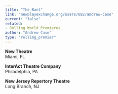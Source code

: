 ```yaml
---
title: "The Rant"
link: "newplayexchange.org/users/682/andrew-case"
current: "false"
related:
- Rolling World Premieres
author: "Andrew Case"
type: "rolling_premier"
---
```


**New Theatre**\
Miami, FL

**InterAct Theatre Company**\
Philadelphia, PA

**New Jersey Repertory Theatre**\
Long Branch, NJ
